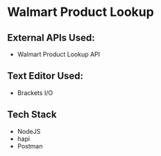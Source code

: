 # Walmart Product Lookup
## External APIs Used: 
* Walmart Product Lookup API

## Text Editor Used:
* Brackets I/O

## Tech Stack
* NodeJS
* hapi
* Postman
